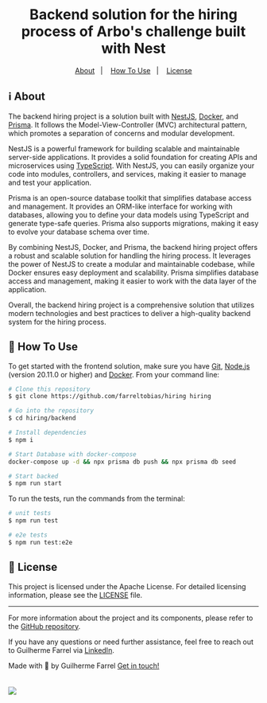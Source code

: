 <h1 align="center">
  Backend solution for the hiring process of Arbo's challenge built with Nest
</h1>

<!-- <p align="center" style="margin-bottom: 4%">
  <img alt="GitHub top language" src="https://img.shields.io/github/languages/top/farreltobias/hiring.svg">
  <a href="https://app.codacy.com/gh/farreltobias/hiring/dashboard?utm_source=gh&utm_medium=referral&utm_content=&utm_campaign=Badge_grade">
    <img src="https://app.codacy.com/project/badge/Grade/994a07271e7b45ab990485e642ccef20"/>
  </a>
  <img alt="Repository size" src="https://img.shields.io/github/repo-size/farreltobias/hiring.svg">
  <a href="https://github.com/farreltobias/hiring/commits/main">
    <img alt="GitHub last commit" src="https://img.shields.io/github/last-commit/farreltobias/hiring.svg">
  </a>
  <a href="https://github.com/farreltobias/hiring/issues">
    <img alt="Repository issues" src="https://img.shields.io/github/issues/farreltobias/hiring.svg">
  </a>
  <img alt="License" src="https://img.shields.io/github/license/farreltobias/financial-api.svg">
</p> -->

<p align="center">
  <a href="#information_source-about">About</a>&nbsp;&nbsp;&nbsp;|&nbsp;&nbsp;&nbsp;
  <!-- <a href="#muscle-new-features">New Features</a>&nbsp;&nbsp;&nbsp;|&nbsp;&nbsp;&nbsp; -->
  <!-- <a href="#desktop_computer-exemple">Exemple</a>&nbsp;&nbsp;&nbsp;|&nbsp;&nbsp;&nbsp; -->
  <a href="#thinking-how-to-use">How To Use</a>&nbsp;&nbsp;&nbsp;|&nbsp;&nbsp;&nbsp;
  <a href="#memo-license">License</a>
</p>

## :information_source: About

The backend hiring project is a solution built with [NestJS](https://nestjs.com/), [Docker](https://www.docker.com/), and [Prisma](https://www.prisma.io/). It follows the Model-View-Controller (MVC) architectural pattern, which promotes a separation of concerns and modular development.

NestJS is a powerful framework for building scalable and maintainable server-side applications. It provides a solid foundation for creating APIs and microservices using [TypeScript](https://www.typescriptlang.org/). With NestJS, you can easily organize your code into modules, controllers, and services, making it easier to manage and test your application.

Prisma is an open-source database toolkit that simplifies database access and management. It provides an ORM-like interface for working with databases, allowing you to define your data models using TypeScript and generate type-safe queries. Prisma also supports migrations, making it easy to evolve your database schema over time.

By combining NestJS, Docker, and Prisma, the backend hiring project offers a robust and scalable solution for handling the hiring process. It leverages the power of NestJS to create a modular and maintainable codebase, while Docker ensures easy deployment and scalability. Prisma simplifies database access and management, making it easier to work with the data layer of the application.

Overall, the backend hiring project is a comprehensive solution that utilizes modern technologies and best practices to deliver a high-quality backend system for the hiring process.

<!-- ## :muscle: New Features

Added :sparkles:TRANSACTIONS:sparkles: from account to account! -->

<!-- ## :desktop_computer: Exemple

Here's a exemple by performing a transaction in Insomnia

<img src="https://i.imgur.com/g5Y7xHK.gif"/> -->

## :thinking: How To Use

To get started with the frontend solution, make sure you have [Git](https://git-scm.com), [Node.js][nodejs] (version 20.11.0 or higher) and [Docker](https://docs.docker.com/engine/install/).  From your command line:

```bash
# Clone this repository
$ git clone https://github.com/farreltobias/hiring hiring

# Go into the repository
$ cd hiring/backend

# Install dependencies
$ npm i

# Start Database with docker-compose
docker-compose up -d && npx prisma db push && npx prisma db seed

# Start backed
$ npm run start
```

To run the tests, run the commands from the terminal:

```bash
# unit tests
$ npm run test

# e2e tests
$ npm run test:e2e
```

## :memo: License
This project is licensed under the Apache License. For detailed licensing information, please see the [LICENSE](https://github.com/farreltobias/hiring/blob/main/LICENSE) file.

---

For more information about the project and its components, please refer to the [GitHub repository](https://github.com/farreltobias/hiring).

If you have any questions or need further assistance, feel free to reach out to Guilherme Farrel via [LinkedIn](https://www.linkedin.com/in/farreltobias/).

Made with :yellow_heart: by Guilherme Farrel [Get in touch!](https://www.linkedin.com/in/farreltobias/)

<a align="center" href="https://farrel.tech">
  <img style="margin-top: 4%;" src="https://i.imgur.com/IseCjin.jpg"/>
</a>

[nodejs]: https://nodejs.org/
[pnpm]: https://pnpm.io/


